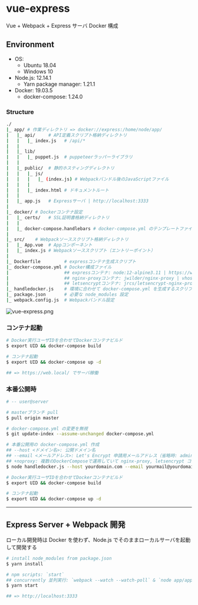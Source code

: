 # vue-express

Vue + Webpack + Express サーバ Docker 構成

## Environment

- OS:
    - Ubuntu 18.04
    - Windows 10
- Node.js: 12.14.1
    - Yarn package manager: 1.21.1
- Docker: 19.03.5
    - docker-compose: 1.24.0

### Structure
```bash
./
|_ app/ # 作業ディレクトリ => docker://express:/home/node/app/
|   |_ api/     # API定義スクリプト格納ディレクトリ
|   |   |_ index.js   # /api/*
|   |
|   |_ lib/
|   |   |_ puppet.js  # puppeteerラッパーライブラリ
|   |
|   |_ public/  # 静的ホスティングディレクトリ
|   |   |_ js/
|   |   |   |_ (index.js) # Webpackバンドル後のJavaScriptファイル
|   |   |
|   |   |_ index.html # ドキュメントルート
|   |
|   |_ app.js   # Expressサーバ | http://localhost:3333
|
|_ docker/ # Dockerコンテナ設定
|   |_ certs/   # SSL証明書格納ディレクトリ
|   |
|   |_ docker-compose.handlebars # docker-compose.yml のテンプレートファイル
|
|_ src/    # Webpackソーススクリプト格納ディレクトリ
|   |_ App.vue  # Appコンポーネント
|   |_ index.js # Webpackソーススクリプト（エントリーポイント）
|
|_ Dockerfile         # expressコンテナ生成スクリプト
|_ docker-compose.yml # Docker構成ファイル
|                     ## expressコンテナ: node:12-alpine3.11 | https://web.local/ => docker://express:3333
|                     ## nginx-proxyコンテナ: jwilder/nginx-proxy | vhostルーティング用プロキシ
|                     ## letsencryptコンテナ: jrcs/letsencrypt-nginx-proxy-companion | 無料SSL発行用
|_ handledocker.js    # 環境に合わせて docker-compose.yml を生成するスクリプト
|_ package.json       # 必要な node_modules 設定
|_ webpack.config.js  # Webpackバンドル設定
```

![vue-express.png](https://github.com/amenoyoya/docker-collection/blob/master/img/vue-express.png?raw=true)

### コンテナ起動
```bash
# Docker実行ユーザIDを合わせてDockerコンテナビルド
$ export UID && docker-compose build

# コンテナ起動
$ export UID && docker-compose up -d

## => https://web.local/ でサーバ稼働
```

### 本番公開時
```bash
# -- user@server

# masterブランチ pull
$ pull origin master

# docker-compose.yml の変更を無視
$ git update-index --assume-unchanged docker-compose.yml

# 本番公開用の docker-compose.yml 作成
## --host <ドメイン名>: 公開ドメイン名
## --email <メールアドレス>: Let's Encrypt 申請用メールアドレス（省略時: admin@<ドメイン名>）
## +noproxy: 複数のDockerComposeで運用していて nginx-proxy, letsencrypt コンテナが別に定義されている場合に指定
$ node handledocker.js --host yourdomain.com --email yourmail@yourdomain.com +noproxy

# Docker実行ユーザIDを合わせてDockerコンテナビルド
$ export UID && docker-compose build

# コンテナ起動
$ export UID && docker-compose up -d
```

***

## Express Server + Webpack 開発

ローカル開発時は Docker を使わず、Node.js でそのままローカルサーバを起動して開発する

```bash
# install node_modules from package.json
$ yarn install

# npm scripts: `start`
## concurrently 並列実行: `webpack --watch --watch-poll` & `node app/app.js`
$ yarn start

## => http://localhost:3333
```
